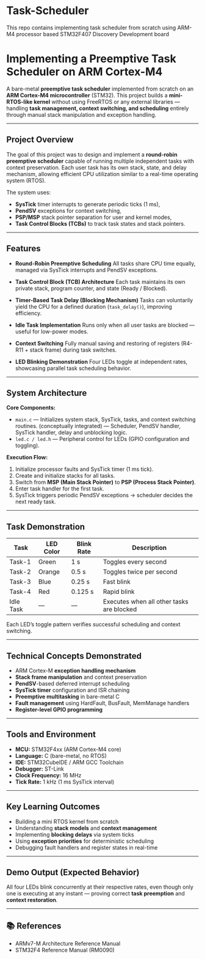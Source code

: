 # Task-Scheduler
This repo contains implementing task scheduler from scratch using ARM-M4 processor based STM32F407 Discovery Development board

# Implementing a Preemptive Task Scheduler on ARM Cortex-M4

A bare-metal **preemptive task scheduler** implemented from scratch on an **ARM Cortex-M4 microcontroller** (STM32).
This project builds a **mini-RTOS-like kernel** without using FreeRTOS or any external libraries — handling **task management, context switching, and scheduling** entirely through manual stack manipulation and exception handling.

---

## Project Overview

The goal of this project was to design and implement a **round-robin preemptive scheduler** capable of running multiple independent tasks with context preservation.
Each user task has its own stack, state, and delay mechanism, allowing efficient CPU utilization similar to a real-time operating system (RTOS).

The system uses:

* **SysTick** timer interrupts to generate periodic ticks (1 ms),
* **PendSV** exceptions for context switching,
* **PSP/MSP** stack pointer separation for user and kernel modes,
* **Task Control Blocks (TCBs)** to track task states and stack pointers.

---

## Features

* **Round-Robin Preemptive Scheduling**
  All tasks share CPU time equally, managed via SysTick interrupts and PendSV exceptions.

* **Task Control Block (TCB) Architecture**
  Each task maintains its own private stack, program counter, and state (Ready / Blocked).

* **Timer-Based Task Delay (Blocking Mechanism)**
  Tasks can voluntarily yield the CPU for a defined duration (`task_delay()`), improving efficiency.

* **Idle Task Implementation**
  Runs only when all user tasks are blocked — useful for low-power modes.

* **Context Switching**
  Fully manual saving and restoring of registers (R4-R11 + stack frame) during task switches.

* **LED Blinking Demonstration**
  Four LEDs toggle at independent rates, showcasing parallel task scheduling behavior.

---

## System Architecture

**Core Components:**

* `main.c` — Initializes system stack, SysTick, tasks, and context switching routines. (conceptually integrated) — Scheduler, PendSV handler, SysTick handler, delay and unblocking logic.
* `led.c / led.h` — Peripheral control for LEDs (GPIO configuration and toggling).

**Execution Flow:**

1. Initialize processor faults and SysTick timer (1 ms tick).
2. Create and initialize stacks for all tasks.
3. Switch from **MSP (Main Stack Pointer)** to **PSP (Process Stack Pointer)**.
4. Enter task handler for the first task.
5. SysTick triggers periodic PendSV exceptions → scheduler decides the next ready task.

---

## Task Demonstration

| Task      | LED Color | Blink Rate | Description                               |
| --------- | --------- | ---------- | ----------------------------------------- |
| Task-1    | Green     | 1 s        | Toggles every second                      |
| Task-2    | Orange    | 0.5 s      | Toggles twice per second                  |
| Task-3    | Blue      | 0.25 s     | Fast blink                                |
| Task-4    | Red       | 0.125 s    | Rapid blink                               |
| Idle Task | —         | —          | Executes when all other tasks are blocked |

Each LED’s toggle pattern verifies successful scheduling and context switching.

---

## Technical Concepts Demonstrated

* ARM Cortex-M **exception handling mechanism**
* **Stack frame manipulation** and context preservation
* **PendSV**-based deferred interrupt scheduling
* **SysTick timer** configuration and ISR chaining
* **Preemptive multitasking** in bare-metal C
* **Fault management** using HardFault, BusFault, MemManage handlers
* **Register-level GPIO programming**

---

## Tools and Environment

* **MCU:** STM32F4xx (ARM Cortex-M4 core)
* **Language:** C (bare-metal, no RTOS)
* **IDE:** STM32CubeIDE / ARM GCC Toolchain
* **Debugger:** ST-Link 
* **Clock Frequency:** 16 MHz
* **Tick Rate:** 1 kHz (1 ms SysTick interval)

---

## Key Learning Outcomes

* Building a mini RTOS kernel from scratch
* Understanding **stack models** and **context management**
* Implementing **blocking delays** via system ticks
* Using **exception priorities** for deterministic scheduling
* Debugging fault handlers and register states in real-time

---

## Demo Output (Expected Behavior)

All four LEDs blink concurrently at their respective rates, even though only one is executing at any instant — proving correct **task preemption** and **context restoration**.

---

## 📚 References

* ARMv7-M Architecture Reference Manual
* STM32F4 Reference Manual (RM0090)
